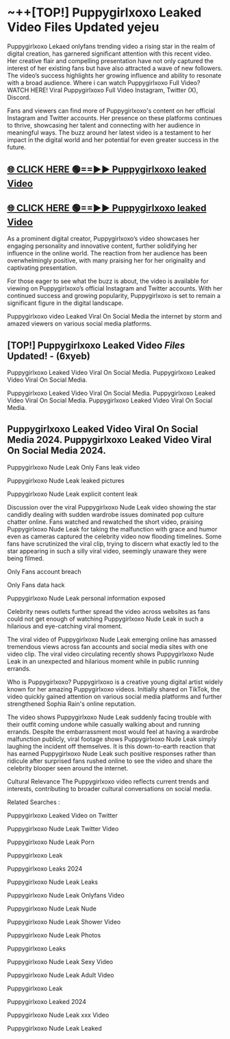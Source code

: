 # ~++[TOP!] Puppygirlxoxo Leaked Video Files Updated yejeu

 Puppygirlxoxo Lekaed onlyfans trending video a rising star in the realm of digital creation, has garnered significant attention with this recent video. Her creative flair and compelling presentation have not only captured the interest of her existing fans but have also attracted a wave of new followers. The video’s success highlights her growing influence and ability to resonate with a broad audience.
Where i can watch  Puppygirlxoxo Full Video? WATCH HERE! Viral  Puppygirlxoxo Full Video Instagram, Twitter (X), Discord.


Fans and viewers can find more of  Puppygirlxoxo's content on her official Instagram and Twitter accounts. Her presence on these platforms continues to thrive, showcasing her talent and connecting with her audience in meaningful ways. The buzz around her latest video is a testament to her impact in the digital world and her potential for even greater success in the future.


## [🌐 CLICK HERE 🟢==►►  Puppygirlxoxo leaked Video ](https://onlyclips.site?title=Puppygirlxoxo&ref=git)

## [🌐 CLICK HERE 🟢==►►  Puppygirlxoxo leaked Video ](https://onlyclips.site?title=Puppygirlxoxo&ref=git)


As a prominent digital creator,  Puppygirlxoxo’s video showcases her engaging personality and innovative content, further solidifying her influence in the online world. The reaction from her audience has been overwhelmingly positive, with many praising her for her originality and captivating presentation.

For those eager to see what the buzz is about, the video is available for viewing on  Puppygirlxoxo’s official Instagram and Twitter accounts. With her continued success and growing popularity,  Puppygirlxoxo is set to remain a significant figure in the digital landscape.


  Puppygirlxoxo video Leaked Viral On Social Media the internet by storm and amazed viewers on various social media platforms.


## [TOP!]  Puppygirlxoxo Leaked Video *Files* Updated! - (6xyeb) 

 Puppygirlxoxo Leaked Video Viral On Social Media. Puppygirlxoxo Leaked Video Viral On Social Media.

 Puppygirlxoxo Leaked Video Viral On Social Media. Puppygirlxoxo Leaked Video Viral On Social Media. Puppygirlxoxo Leaked Video Viral On Social Media.


##  Puppygirlxoxo Leaked Video Viral On Social Media 2024. Puppygirlxoxo Leaked Video Viral On Social Media 2024.
 Puppygirlxoxo Nude Leak Only Fans leak video

 Puppygirlxoxo Nude Leak leaked pictures

 Puppygirlxoxo Nude Leak explicit content leak

Discussion over the viral  Puppygirlxoxo Nude Leak video showing the star candidly dealing with sudden wardrobe issues dominated pop culture chatter online. Fans watched and rewatched the short video, praising  Puppygirlxoxo Nude Leak for taking the malfunction with grace and humor even as cameras captured the celebrity video now flooding timelines. Some fans have scrutinized the viral clip, trying to discern what exactly led to the star appearing in such a silly viral video, seemingly unaware they were being filmed.


Only Fans account breach

Only Fans data hack

 Puppygirlxoxo Nude Leak personal information exposed

Celebrity news outlets further spread the video across websites as fans could not get enough of watching  Puppygirlxoxo Nude Leak in such a hilarious and eye-catching viral moment.


The viral video of  Puppygirlxoxo Nude Leak emerging online has amassed tremendous views across fan accounts and social media sites with one video clip. The viral video circulating recently shows  Puppygirlxoxo Nude Leak in an unexpected and hilarious moment while in public running errands.


Who is  Puppygirlxoxo?  Puppygirlxoxo is a creative young digital artist widely known for her amazing  Puppygirlxoxo videos. Initially shared on TikTok, the video quickly gained attention on various social media platforms and further strengthened Sophia Rain's online reputation.

The video shows  Puppygirlxoxo Nude Leak suddenly facing trouble with their outfit coming undone while casually walking about and running errands. Despite the embarrassment most would feel at having a wardrobe malfunction publicly, viral footage shows  Puppygirlxoxo Nude Leak simply laughing the incident off themselves. It is this down-to-earth reaction that has earned  Puppygirlxoxo Nude Leak such positive responses rather than ridicule after surprised fans rushed online to see the video and share the celebrity blooper seen around the internet.

Cultural Relevance The  Puppygirlxoxo video reflects current trends and interests, contributing to broader cultural conversations on social media.

Related Searches :

 Puppygirlxoxo Leaked Video on Twitter

 Puppygirlxoxo Nude Leak Twitter Video

 Puppygirlxoxo Nude Leak Porn

 Puppygirlxoxo Leak 

 Puppygirlxoxo Leaks 2024

 Puppygirlxoxo Nude Leak Leaks

 Puppygirlxoxo Nude Leak Onlyfans Video

 Puppygirlxoxo Nude Leak Nude

 Puppygirlxoxo Nude Leak Shower Video

 Puppygirlxoxo Nude Leak Photos

 Puppygirlxoxo Leaks

 Puppygirlxoxo Nude Leak Sexy Video

 Puppygirlxoxo Nude Leak Adult Video

 Puppygirlxoxo Leak

 Puppygirlxoxo Leaked 2024

 Puppygirlxoxo Nude Leak xxx Video

 Puppygirlxoxo Nude Leak Leaked